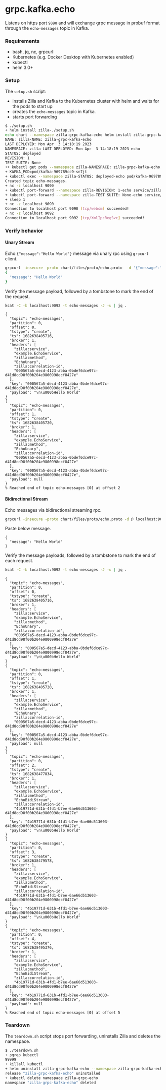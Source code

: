 # grpc.kafka.echo

Listens on https port `9090` and will exchange grpc message in probuf format through the `echo-messages` topic in Kafka.

### Requirements

- bash, jq, nc, grpcurl
- Kubernetes (e.g. Docker Desktop with Kubernetes enabled)
- kubectl
- helm 3.0+

### Setup

The `setup.sh` script:
- installs Zilla and Kafka to the Kubernetes cluster with helm and waits for the pods to start up
- creates the `echo-messages` topic in Kafka.
- starts port forwarding

```bash
$ ./setup.sh
+ helm install zilla-./setup.sh
echo chart --namespace zilla-grpc-kafka-echo helm install zilla-grpc-kafka-echo chart --namespace zilla-grpc-kafka-echo --create-namespace --wait-echo --create-namespace --wait
NAME: zilla-NAME: zilla-grpc-kafka-echo
LAST DEPLOYED: Mon Apr  3 14:18:19 2023
NAMESPACE: zilla-LAST DEPLOYED: Mon Apr  3 14:18:19 2023-echo
STATUS: deployed
REVISION: 1
TEST SUITE: None
++ kubectl get pods --namespace zilla-NAMESPACE: zilla-grpc-kafka-echo --selector app.kubernetes.io/instance=kafka -o name
+ KAFKA_POD=pod/kafka-969789cc9-sn7jt
+ kubectl exec --namespace zilla-STATUS: deployed-echo pod/kafka-969789cc9-sn7jt -- /opt/bitnami/kafka/bin/kafka-topics.sh --bootstrap-server localhost:9092 --create --topic echo-messages --if-not-exists
Created topic echo-messages.
+ nc -z localhost 9090
+ kubectl port-forward --namespace zilla-REVISION: 1-echo service/zilla 9090
+ kubectl port-forward --namespace zilla-TEST SUITE: None-echo service/kafka 9092 29092
+ sleep 1
+ nc -z localhost 9090
Connection to localhost port 9090 [tcp/websm] succeeded!
+ nc -z localhost 9092
Connection to localhost port 9092 [tcp/XmlIpcRegSvc] succeeded!
```
### Verify behavior

#### Unary Stream

Echo `{"message":"Hello World"}` message via unary rpc using `grpcurl` client.

```bash
grpcurl -insecure -proto chart/files/proto/echo.proto  -d '{"message":"Hello World"}' localhost:9090 example.EchoService.EchoUnary
{
  "message": "Hello World"
}
```


Verify the message payload, followed by a tombstone to mark the end of the request.
```bash
kcat -C -b localhost:9092 -t echo-messages -J -u | jq .
```
```
{
  "topic": "echo-messages",
  "partition": 0,
  "offset": 0,
  "tstype": "create",
  "ts": 1682638405716,
  "broker": 1,
  "headers": [
    "zilla:service",
    "example.EchoService",
    "zilla:method",
    "EchoUnary",
    "zilla:correlation-id",
    "000567a5-decd-4123-abba-0bdef6dce97c-d41d8cd98f00b204e9800998ecf8427e"
  ],
  "key": "000567a5-decd-4123-abba-0bdef6dce97c-d41d8cd98f00b204e9800998ecf8427e",
  "payload": "\n\u000bHello World"
}
{
  "topic": "echo-messages",
  "partition": 0,
  "offset": 1,
  "tstype": "create",
  "ts": 1682638405720,
  "broker": 1,
  "headers": [
    "zilla:service",
    "example.EchoService",
    "zilla:method",
    "EchoUnary",
    "zilla:correlation-id",
    "000567a5-decd-4123-abba-0bdef6dce97c-d41d8cd98f00b204e9800998ecf8427e"
  ],
  "key": "000567a5-decd-4123-abba-0bdef6dce97c-d41d8cd98f00b204e9800998ecf8427e",
  "payload": null
}
% Reached end of topic echo-messages [0] at offset 2
```

#### Bidirectional Stream

Echo messages via bidirectional streaming rpc.

```bash
grpcurl -insecure -proto chart/files/proto/echo.proto -d @ localhost:9090 example.EchoService.EchoBidiStream
```

Paste below message.

```
{
  "message": "Hello World"
}
```

Verify the message payloads, followed by a tombstone to mark the end of each request.
```bash
kcat -C -b localhost:9092 -t echo-messages -J -u | jq .
```
```
{
  "topic": "echo-messages",
  "partition": 0,
  "offset": 0,
  "tstype": "create",
  "ts": 1682638405716,
  "broker": 1,
  "headers": [
    "zilla:service",
    "example.EchoService",
    "zilla:method",
    "EchoUnary",
    "zilla:correlation-id",
    "000567a5-decd-4123-abba-0bdef6dce97c-d41d8cd98f00b204e9800998ecf8427e"
  ],
  "key": "000567a5-decd-4123-abba-0bdef6dce97c-d41d8cd98f00b204e9800998ecf8427e",
  "payload": "\n\u000bHello World"
}
{
  "topic": "echo-messages",
  "partition": 0,
  "offset": 1,
  "tstype": "create",
  "ts": 1682638405720,
  "broker": 1,
  "headers": [
    "zilla:service",
    "example.EchoService",
    "zilla:method",
    "EchoUnary",
    "zilla:correlation-id",
    "000567a5-decd-4123-abba-0bdef6dce97c-d41d8cd98f00b204e9800998ecf8427e"
  ],
  "key": "000567a5-decd-4123-abba-0bdef6dce97c-d41d8cd98f00b204e9800998ecf8427e",
  "payload": null
}
{
  "topic": "echo-messages",
  "partition": 0,
  "offset": 2,
  "tstype": "create",
  "ts": 1682638477834,
  "broker": 1,
  "headers": [
    "zilla:service",
    "example.EchoService",
    "zilla:method",
    "EchoBidiStream",
    "zilla:correlation-id",
    "4b19771d-631b-4fd1-b7ee-6ae66d513603-d41d8cd98f00b204e9800998ecf8427e"
  ],
  "key": "4b19771d-631b-4fd1-b7ee-6ae66d513603-d41d8cd98f00b204e9800998ecf8427e",
  "payload": "\n\u000bHello World"
}
{
  "topic": "echo-messages",
  "partition": 0,
  "offset": 3,
  "tstype": "create",
  "ts": 1682638479578,
  "broker": 1,
  "headers": [
    "zilla:service",
    "example.EchoService",
    "zilla:method",
    "EchoBidiStream",
    "zilla:correlation-id",
    "4b19771d-631b-4fd1-b7ee-6ae66d513603-d41d8cd98f00b204e9800998ecf8427e"
  ],
  "key": "4b19771d-631b-4fd1-b7ee-6ae66d513603-d41d8cd98f00b204e9800998ecf8427e",
  "payload": "\n\u000bHello World"
}
{
  "topic": "echo-messages",
  "partition": 0,
  "offset": 4,
  "tstype": "create",
  "ts": 1682638495376,
  "broker": 1,
  "headers": [
    "zilla:service",
    "example.EchoService",
    "zilla:method",
    "EchoBidiStream",
    "zilla:correlation-id",
    "4b19771d-631b-4fd1-b7ee-6ae66d513603-d41d8cd98f00b204e9800998ecf8427e"
  ],
  "key": "4b19771d-631b-4fd1-b7ee-6ae66d513603-d41d8cd98f00b204e9800998ecf8427e",
  "payload": null
}
% Reached end of topic echo-messages [0] at offset 5
```

### Teardown

The `teardown.sh` script stops port forwarding, uninstalls Zilla and deletes the namespace.

```bash
$ ./teardown.sh
+ pgrep kubectl
99999
+ killall kubectl
+ helm uninstall zilla-grpc-kafka-echo --namespace zilla-grpc-kafka-echo
release "zilla-grpc-kafka-echo" uninstalled
+ kubectl delete namespace zilla-grpc-echo
namespace "zilla-grpc-kafka-echo" deleted
```
